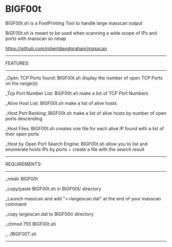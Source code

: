 # BIGF00t
BIGF00t.sh is a FootPrinting Tool to handle large masscan output


BIGF00t.sh is meant to be used when scanning a wide scope of IPs and ports with masscan so nmap


https://github.com/robertdavidgraham/masscan

----------

FEATURES:

----------
_Open TCP Ports found: BIGF00t.sh display the number of open TCP Ports on the range(s)

_Tcp Port Number List: BIGF00t.sh make a list of TCP Port Numbers

_Alive Host List: BIGF00t.sh make a list of alive hosts

_Host Port Ranking: BIGF00t.sh make a list of alive hosts by number of open ports descending

_Host Files: BIGF00t.sh creates one file for each alive IP found with a list of their open ports

_Host by Open Port Search Engine: BIGF00t.sh allow you to list and enumerate hosts IPs by ports + create a file with the search result

------------

REQUIREMENTS:

--------------
_mkdir BIGF00t

_copy/paste BIGF00t.sh in BIGF00t/ directory

_Launch masscan and add ">>largescan.dat" at the end of your masscan command

_copy largescan.dat to BIGF00t/ directory

_chmod 755 BIGF00t.sh

_ ./BIGF00T.sh

-------------------
